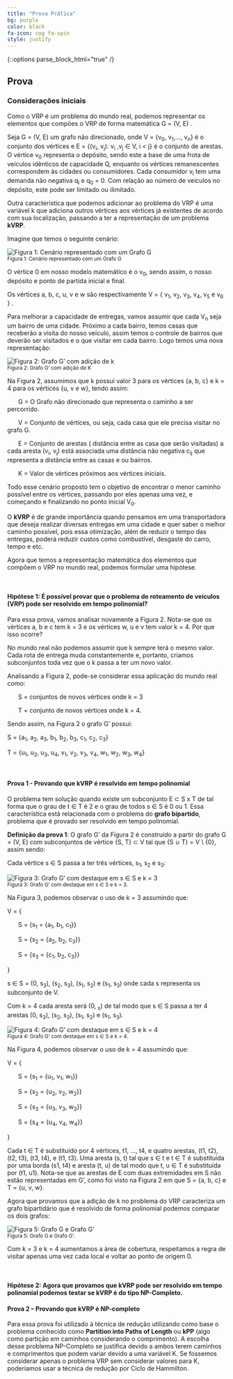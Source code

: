 ```yaml
---
title: "Prova Prática"
bg: purple
color: black
fa-icon: cog fa-spin
style: justify
---
```

{::options parse_block_html="true" /}

<h2>
    <i class="fa fa-arrow-down bounce-down"></i> Prova <i class="fa fa-arrow-down bounce-down"></i>
</h2>

<div class="slide">
<p></p>

### Considerações iniciais

Como o VRP é um problema do mundo real, podemos representar os elementos que compões o VRP de forma matemática <span class="math">G = (V, E)</span> .

Seja <span class="math">G = (V, E)</span> um grafo não direcionado, onde <span class="math">V = {v<sub>0</sub>, v<sub>1</sub>,..., v<sub>n</sub>}</span> é o conjunto dos vértices e <span class="math">E = {(v<sub>i</sub>, v<sub>j</sub>): v<sub>i</sub> ,v<sub>j</sub> ∈ V, i < j}</span> é o conjunto de arestas. O vértice <span class="math">v<sub>0</sub></span> representa o depósito, sendo este a base de uma frota de veículos idênticos de capacidade <span class="math">Q</span>, enquanto os vértices remanescentes correspondem às cidades ou consumidores. Cada consumidor <span class="math">v<sub>i</sub></span> tem uma demanda não negativa <span class="math">q<sub>i</sub></span> e <span class="math">q<sub>0</sub> = 0</span>. Com relação ao número de veículos no depósito, este pode ser limitado ou ilimitado.

Outra característica que podemos adicionar ao problema do VRP é uma variável <span class="math">k</span> que adiciona outros vértices aos vértices já existentes de acordo com sua localização, passando a ter a representação de um problema **kVRP**.

Imagine que temos o seguinte cenário:

<div class="center">
<img class="polaroid" src="img/fig-1.png" alt="Figura 1: Cenário representado com um Grafo G">
<br>
<small>Figura 1: Cenário representado com um Grafo <span class="math">G</span></small>
</div>
<p></p>

O vértice <span class="math">0</span> em nosso modelo matemático é o <span class="math">v<sub>0</sub></span>, sendo assim, o nosso depósito e ponto de partida inicial e final.

Os vértices <span class="math">a, b, c, u, v e w</span> são respectivamente <span class="math">V = { v<sub>1</sub>, v<sub>2</sub>, v<sub>3</sub>, v<sub>4</sub>, v<sub>5</sub> e v<sub>6</sub> }</span> .

Para melhorar a capacidade de entregas, vamos assumir que cada <span class="math">V<sub>n</sub></span> seja um bairro de uma cidade. Próximo a cada bairro, temos casas que receberão a visita do nosso veículo, assim temos o controle de bairros que deverão ser visitados e o que visitar em cada bairro. Logo temos uma nova representação:

<div class="center">
<img class="polaroid" src="img/fig-2.png" alt="Figura 2: Grafo G’ com adição de k">
<br>
<small>Figura 2: Grafo <span class="math">G’</span> com adição de <span class="math">K</span></small>
</div>
<p></p>

Na Figura 2, assumimos que <span class="math">k</span> possui valor 3 para os vértices <span class="math">{a, b, c}</span> e <span class="math">k = 4</span> para os vértices <span class="math">{u, v e w}</span>, tendo assim:

<span class="math" style="margin-left: 25px">G</span> = O Grafo não direcionado que representa o caminho a ser percorrido.

<span class="math" style="margin-left: 25px">V</span> = Conjunto de vértices, ou seja, cada casa que ele precisa visitar no grafo <span class="math">G</span>.

<span class="math" style="margin-left: 25px">E</span> = Conjunto de arestas ( distância entre as casa que serão visitadas) a cada aresta <span class="math">(v<sub>i</sub>, v<sub>j</sub>)</span> está associada uma distância não negativa <span class="math">c<sub>ij</sub></span> que representa a distância entre as casas e ou bairros.

<span class="math" style="margin-left: 25px">K</span> = Valor de vértices próximos aos vértices iniciais.

Todo esse cenário proposto tem o objetivo de encontrar o menor caminho possível entre os vértices, passando por eles apenas uma vez, e começando e finalizando no ponto inicial <span class="math">V<sub>0</sub></span>.

O **kVRP** é de grande importância quando pensamos em uma transportadora que deseja realizar diversas entregas em uma cidade e quer saber o melhor caminho possível, pois essa otimização, além de reduzir o tempo das entregas, poderá reduzir custos como combustível, desgaste do carro, tempo e etc.

Agora que temos a representação matemática dos elementos que compõem o VRP no mundo real, podemos formular uma hipótese.

<br>

#### Hipótese 1: É possível provar que o problema de roteamento de veículos (VRP) pode ser resolvido em tempo polinomial?

Para essa prova, vamos analisar novamente a Figura 2. Nota-se que os vértices <span class="math">a, b e c</span> tem <span class="math">k = 3</span> e os vértices <span class="math">w, u e v</span> tem valor <span class="math">k = 4</span>. Por que isso ocorre?

No mundo real não podemos assumir que <span class="math">k</span> sempre terá o mesmo valor. Cada rota de entrega muda constantemente e, portanto, criamos subconjuntos toda vez que o <span class="math">k</span> passa a ter um novo valor.

Analisando a Figura 2, pode-se considerar essa aplicação do mundo real como:

<span class="math" style="margin-left: 25px">S</span> = conjuntos de novos vértices onde <span class="math">k = 3</span>

<span class="math" style="margin-left: 25px">T</span> = conjunto de novos vértices onde <span class="math">k = 4</span>.

Sendo assim, na Figura 2 o grafo <span class="math">G’</span> possui:

<span class="math">S = {a<sub>1</sub>, a<sub>2</sub>, a<sub>3</sub>, b<sub>1</sub>, b<sub>2</sub>, b<sub>3</sub>, c<sub>1</sub>, c<sub>2</sub>, c<sub>3</sub>}</span>

<span class="math">T = {u<sub>1</sub>, u<sub>2</sub>, u<sub>3</sub>, u<sub>4</sub>, v<sub>1</sub>, v<sub>2</sub>, v<sub>3</sub>, v<sub>4</sub>, w<sub>1</sub>, w<sub>2</sub>, w<sub>3</sub>, w<sub>4</sub>}</span>

<br>

#### Prova 1 - Provando que **kVRP** é resolvido em tempo polinomial

O problema tem solução quando existe um subconjunto <span class="math">E ⊂ S x T</span> de tal forma que o grau de <span class="math">t ∈ T</span> é <span class="math">2</span> e o grau de todos <span class="math">s ∈ S</span> é <span class="math">0</span> ou <span class="math">1</span>. Essa característica está relacionada com o problema do **grafo bipartido**, problema que é provado ser resolvido em tempo polinomial.

**Definição da prova 1**: O grafo <span class="math">G’</span> da Figura 2 é construído a partir do grafo <span class="math">G = (V, E)</span> com subconjuntos de vértice <span class="math">{S, T} ⊂ V</span> tal que <span class="math">{S ∪ T}  = V \ {0}</span>, assim sendo:

Cada vértice <span class="math">s ∈ S</span> passa a ter três vértices, <span class="math">s<sub>1</sub></span>, <span class="math">s<sub>2</sub></span> e <span class="math">s<sub>3</sub></span>:

<div class="center">
<img class="polaroid" src="img/fig-3.png" alt="Figura 3: Grafo G’ com destaque em s ∈ S e k = 3">
<br>
<small>Figura 3: Grafo <span class="math">G’</span> com destaque em <span class="math">s ∈ S</span> e <span class="math">k = 3</span>.</small>
</div>
<p></p>

Na Figura 3, podemos observar o uso de <span class="math">k = 3</span> assumindo que:

<span class="math">V = {</span>

<span class="math" style="margin-left: 25px;">S = {s<sub>1</sub> = {a<sub>1</sub>, b<sub>1</sub>, c<sub>1</sub>}}</span>

<span class="math" style="margin-left: 25px;">S = {s<sub>2</sub> = {a<sub>2</sub>, b<sub>2</sub>, c<sub>3</sub>}}</span>

<span class="math" style="margin-left: 25px;">S = {s<sub>3</sub> = {c<sub>1</sub>, b<sub>2</sub>, c<sub>3</sub>}}</span>

<span class="math">}</span>

<span class="math">s ∈ S = (0, s<sub>3</sub>), (s<sub>2</sub>, s<sub>3</sub>), (s<sub>1</sub>, s<sub>2</sub>) e (s<sub>1</sub>, s<sub>3</sub>)</span> onde cada <span class="math">s</span> representa os subconjunto de <span class="math">V</span>.

Com <span class="math">k = 4</span> cada aresta será <span class="math">(0, <sub>s</sub>)</span> de tal modo que <span class="math">s ∈ S</span> passa a ter 4 arestas <span class="math">(0, s<sub>3</sub>), (s<sub>2</sub>, s<sub>3</sub>), (s<sub>1</sub>, s<sub>2</sub>) e (s<sub>1</sub>, s<sub>3</sub>)</span>.

<div class="center">
<img class="polaroid" src="img/fig-4.png" alt="Figura 4: Grafo G’ com destaque em s ∈ S e k = 4">
<br>
<small>Figura 4: Grafo <span class="math">G’</span> com destaque em <span class="math">s ∈ S</span> e <span class="math">k = 4</span>.</small>
</div>
<p></p>

Na Figura 4, podemos observar o uso de <span class="math">k = 4</span> assumindo que:

<span class="math">V = {</span>

<span class="math" style="margin-left: 25px;">S = {s<sub>1</sub> = {u<sub>1</sub>, v<sub>1</sub>, w<sub>1</sub>}}</span>

<span class="math" style="margin-left: 25px;">S = {s<sub>2</sub> = {u<sub>2</sub>, v<sub>2</sub>, w<sub>2</sub>}}</span>

<span class="math" style="margin-left: 25px;">S = {s<sub>3</sub> = {u<sub>3</sub>, v<sub>3</sub>, w<sub>3</sub>}}</span>

<span class="math" style="margin-left: 25px;">S = {s<sub>4</sub> = {u<sub>4</sub>, v<sub>4</sub>, w<sub>4</sub>}}</span>

<span class="math">}</span>

Cada <span class="math">t ∈ T</span> é substituído por 4 vértices, <span class="math">t1, ..., t4</span>, e quatro arestas, <span class="math">(t1, t2)</span>, <span class="math">(t2, t3)</span>, <span class="math">(t3, t4)</span>, e <span class="math">(t1, t3)</span>. Uma aresta <span class="math">(s, t)</span> tal que <span class="math">s ∈ t</span> e <span class="math">t ∈ T</span> é substituída por uma borda <span class="math">(s1, t4)</span> e aresta <span class="math">(t, u)</span> de tal modo que <span class="math">t, u ∈ T</span> é substituída por <span class="math">(t1, u1)</span>. Nota-se que as arestas de <span class="math">E</span> com duas extremidades em <span class="math">S</span> não estão representadas em <span class="math">G’</span>, como foi visto na Figura 2 em que <span class="math">S = {a, b, c}</span> e <span class="math">T = {u, v, w}</span>.

Agora que provamos que a adição de <span class="math">k</span> no problema do VRP caracteriza um grafo bipartidário que é resolvido de forma polinomial podemos comparar os dois grafos:

<div class="center">
<img class="polaroid" src="img/fig-5.png" alt="Figura 5: Grafo G e Grafo G’">
<br>
<small>Figura 5: Grafo <span class="math">G</span> e Grafo <span class="math">G’</span>.</small>
</div>
<p></p>

Com <span class="math">k = 3</span> e <span class="math">k = 4</span> aumentamos a área de cobertura, respeitamos a regra de visitar apenas uma vez cada local e voltar ao ponto de origem <span class="math">0</span>.

<br>

#### Hipótese 2: Agora que provamos que **kVRP** pode ser resolvido em tempo polinomial podemos testar se kVRP é do tipo NP-Completo.

#### Prova 2 – Provando que kVRP é NP-completo

Para essa prova foi utilizado à técnica de redução utilizando como base o problema conhecido como **Partition into Paths of Length** ou **kPP** (algo como partição em caminhos considerando o comprimento). A escolha desse problema NP-Completo se justifica devido a ambos terem caminhos e comprimentos que podem variar devido a uma variável <span class="math">K</span>. Se fossemos considerar apenas o problema VRP sem considerar valores para <span class="math">K</span>, poderíamos usar a técnica de redução por <span class="math">Ciclo de Hammilton</span>.

<!-- Primeiro vamos manter a definição do vértice <span class="math">0</span> como sendo nosso ponto de partida (depósito). Também vamos considerar um conjunto <span class="math">S</span> de novos vértices que estão conectados por arestas ao  -->

<br>

</div>
